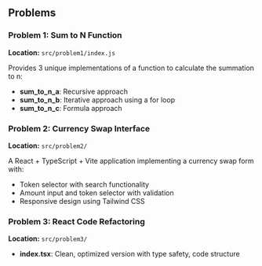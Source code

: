 ## Problems ##

### Problem 1: Sum to N Function
**Location:** `src/problem1/index.js`

Provides 3 unique implementations of a function to calculate the summation to n:
- **sum_to_n_a**: Recursive approach
- **sum_to_n_b**: Iterative approach using a for loop
- **sum_to_n_c**: Formula approach

### Problem 2: Currency Swap Interface
**Location:** `src/problem2/`

A React + TypeScript + Vite application implementing a currency swap form with:
- Token selector with search functionality
- Amount input and token selector  with validation
- Responsive design using Tailwind CSS

### Problem 3: React Code Refactoring
**Location:** `src/problem3/`
- **index.tsx**: Clean, optimized version with type safety, code structure